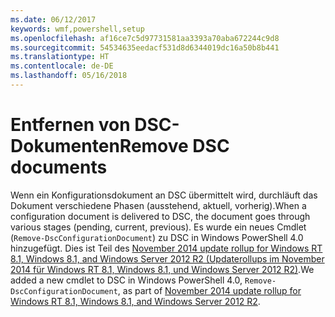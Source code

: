 ```yaml
---
ms.date: 06/12/2017
keywords: wmf,powershell,setup
ms.openlocfilehash: af16ce7c5d97731581aa3393a70aba672244c9d8
ms.sourcegitcommit: 54534635eedacf531d8d6344019dc16a50b8b441
ms.translationtype: HT
ms.contentlocale: de-DE
ms.lasthandoff: 05/16/2018
---
```

# <a name="remove-dsc-documents"></a><span data-ttu-id="3e0fd-102">Entfernen von DSC-Dokumenten</span><span class="sxs-lookup"><span data-stu-id="3e0fd-102">Remove DSC documents</span></span>

<span data-ttu-id="3e0fd-103">Wenn ein Konfigurationsdokument an DSC übermittelt wird, durchläuft das Dokument verschiedene Phasen (ausstehend, aktuell, vorherig).</span><span class="sxs-lookup"><span data-stu-id="3e0fd-103">When a configuration document is delivered to DSC, the document goes through various stages (pending, current, previous).</span></span> <span data-ttu-id="3e0fd-104">Es wurde ein neues Cmdlet (`Remove-DscConfigurationDocument`) zu DSC in Windows PowerShell 4.0 hinzugefügt. Dies ist Teil des [November 2014 update rollup for Windows RT 8.1, Windows 8.1, and Windows Server 2012 R2 (Updaterollups im November 2014 für Windows RT 8.1, Windows 8.1, und Windows Server 2012 R2)](https://support.microsoft.com/kb/3000850).</span><span class="sxs-lookup"><span data-stu-id="3e0fd-104">We added a new cmdlet to DSC in Windows PowerShell 4.0, `Remove-DscConfigurationDocument`, as part of [November 2014 update rollup for Windows RT 8.1, Windows 8.1, and Windows Server 2012 R2](https://support.microsoft.com/kb/3000850).</span></span>
